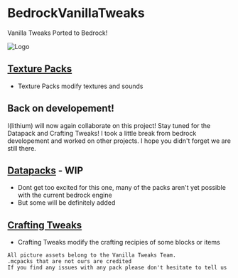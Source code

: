 # BedrockVanillaTweaks
Vanilla Tweaks Ported to Bedrock!

![Logo](BVTlogo.png)

## [Texture Packs](../master/pages/texture_packs.md)

- Texture Packs modify textures and sounds

## Back on developement!
I(lithium) will now again collaborate on this project! Stay tuned for the Datapack and Crafting Tweaks!
I took a little break from bedrock developement and worked on other projects. I hope you didn't forget we are still there.

## [Datapacks](../master/pages/datapacks.md) - WIP

- Dont get too excited for this one, many of the packs aren't yet possible with the current bedrock engine
- But some will be definitely added

## [Crafting Tweaks](../master/pages/crafting_tweaks.md)

- Crafting Tweaks modify the crafting recipies of some blocks or items

```
All picture assets belong to the Vanilla Tweaks Team.
.mcpacks that are not ours are credited
If you find any issues with any pack please don't hesitate to tell us
```
